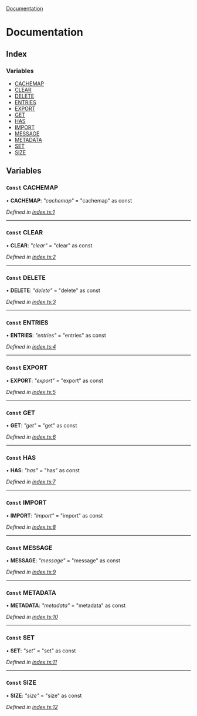 [Documentation](README.md)

# Documentation

## Index

### Variables

* [CACHEMAP](README.md#const-cachemap)
* [CLEAR](README.md#const-clear)
* [DELETE](README.md#const-delete)
* [ENTRIES](README.md#const-entries)
* [EXPORT](README.md#const-export)
* [GET](README.md#const-get)
* [HAS](README.md#const-has)
* [IMPORT](README.md#const-import)
* [MESSAGE](README.md#const-message)
* [METADATA](README.md#const-metadata)
* [SET](README.md#const-set)
* [SIZE](README.md#const-size)

## Variables

### `Const` CACHEMAP

• **CACHEMAP**: *"cachemap"* =  "cachemap" as const

*Defined in [index.ts:1](https://github.com/badbatch/cachemap/blob/1f50616/packages/constants/src/index.ts#L1)*

___

### `Const` CLEAR

• **CLEAR**: *"clear"* =  "clear" as const

*Defined in [index.ts:2](https://github.com/badbatch/cachemap/blob/1f50616/packages/constants/src/index.ts#L2)*

___

### `Const` DELETE

• **DELETE**: *"delete"* =  "delete" as const

*Defined in [index.ts:3](https://github.com/badbatch/cachemap/blob/1f50616/packages/constants/src/index.ts#L3)*

___

### `Const` ENTRIES

• **ENTRIES**: *"entries"* =  "entries" as const

*Defined in [index.ts:4](https://github.com/badbatch/cachemap/blob/1f50616/packages/constants/src/index.ts#L4)*

___

### `Const` EXPORT

• **EXPORT**: *"export"* =  "export" as const

*Defined in [index.ts:5](https://github.com/badbatch/cachemap/blob/1f50616/packages/constants/src/index.ts#L5)*

___

### `Const` GET

• **GET**: *"get"* =  "get" as const

*Defined in [index.ts:6](https://github.com/badbatch/cachemap/blob/1f50616/packages/constants/src/index.ts#L6)*

___

### `Const` HAS

• **HAS**: *"has"* =  "has" as const

*Defined in [index.ts:7](https://github.com/badbatch/cachemap/blob/1f50616/packages/constants/src/index.ts#L7)*

___

### `Const` IMPORT

• **IMPORT**: *"import"* =  "import" as const

*Defined in [index.ts:8](https://github.com/badbatch/cachemap/blob/1f50616/packages/constants/src/index.ts#L8)*

___

### `Const` MESSAGE

• **MESSAGE**: *"message"* =  "message" as const

*Defined in [index.ts:9](https://github.com/badbatch/cachemap/blob/1f50616/packages/constants/src/index.ts#L9)*

___

### `Const` METADATA

• **METADATA**: *"metadata"* =  "metadata" as const

*Defined in [index.ts:10](https://github.com/badbatch/cachemap/blob/1f50616/packages/constants/src/index.ts#L10)*

___

### `Const` SET

• **SET**: *"set"* =  "set" as const

*Defined in [index.ts:11](https://github.com/badbatch/cachemap/blob/1f50616/packages/constants/src/index.ts#L11)*

___

### `Const` SIZE

• **SIZE**: *"size"* =  "size" as const

*Defined in [index.ts:12](https://github.com/badbatch/cachemap/blob/1f50616/packages/constants/src/index.ts#L12)*
